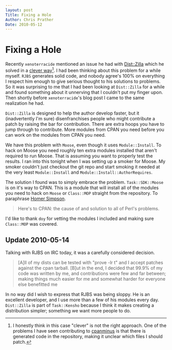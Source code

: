 ```yaml
---
layout: post
Title: Fixing a Hole 
Author: Chris Prather
Date: 2010-05-12
---
```


# Fixing a Hole

Recently `xenoterracide` mentioned an issue he had with [Dist::Zilla][1]
which he solved in a [clever way][2][^1]. I had been thinking about this
problem for a while myself. `RJBS` generates solid code, and
nobody agree's 100% on everything I respect him enough to give
serious thought to his solutions to problems. So it was surprising to me
that I had been looking at `Dist::Zilla` for a while and found something
about it unnerving that I couldn't put my finger upon. Then shortly
before `xenoterracide`'s blog post I came to the same realization he
had. 

`Dist::Zilla` is designed to help the author develop faster, but it
(<strikeout>inadvertently I'm sure</strikeout>) disenfranchises people who might contribute a
patch by raising the bar for contribution. There are extra hoops you
have to jump through to contribute. More modules from CPAN you need
before you can work on the modules from CPAN you need.

We have this problem with `Moose`, even though it uses
`Module::Install`. To hack on Moose you need roughly ten extra modules
installed that aren't required to run Moose. That is assuming you want
to properly test the results. I ran into this tonight when I was setting
up a smoker for Moose. My smoker couldn't just checkout the git repo and
start smoking it needed at the very least `Module::Install` and
`Module::Install::AuthorRequires`.

The solution I found was to simply embrace the problem.
`Task::SDK::Moose` is on it's way to CPAN. This is a module that will
install all of the modules you need to hack on `Moose` or `Class::MOP`
straight from the repository. To paraphrase [Homer Simpson][3].

>    Here's to CPAN: the cause of and solution to all of Perl's problems.

I'd like to thank `doy` for vetting the modules I included and making
sure `Class::MOP` was covered.

## Update 2010-05-14

Talking with RJBS on IRC today, it was a carefully considered decision.

>  [A]ll of my dists can be tested with "prove -lr t" and I accept patches
>  against the cpan tarball. [B]ut in the end, I decided that 99.9% of my
>  code was written by me, and contributions were few and far between;
>  making things much easier for me and somewhat harder for everyone
>  else benefitted me

In no way did I wish to express that RJBS was being sloppy. He is an
excellent developer, and I use more than a few of his modules every day.
`Dist::Zilla` is part of `Task::Kensho` because I think it makes
creating a distribution simpler; something we want more people to do.

[^1]: I honestly think in this case "clever" is not the right approach.
One of the problems I have seen contributing to
[cpanminus](http://cpanmin.us) is that there is generated code in the
repository, making it unclear which files I should patch.


[1]: http://xenoterracide.blogspot.com/2010/04/my-new-lovehate-relationship-with.html
[2]: http://xenoterracide.blogspot.com/2010/04/distzilla-vs-xenoterracide.html
[3]: http://thinkexist.com/quotation/here-s_to_alcohol-the_source_of-and_answer_to-all/338899.html